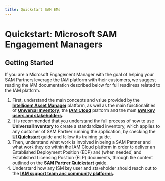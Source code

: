 ```yaml
---
title: Quickstart SAM EMs
---
```

# Quickstart: Microsoft SAM Engagement Managers

## Getting Started

If you are a Microsoft Engagement Manager with the goal of helping your SAM Partners leverage the IAM platform with their customers, we suggest reading the IAM documentation described below for full readiness related to the IAM platform.

1. First, understand the main concepts and value provided by the [**Intelligent Asset Manager**](../Overview/IAM.md) platform, as well as the main functionalities of [**Universal Inventory**](../Overview/UI.md), the [**IAM Cloud**](../Overview/IAMCloud.md) platform and the main [**IAM key users and stakeholders**](../Overview/key-users.md).
2. It is recommended that you understand the full process of how to use **Universal Inventory** to create a standardized inventory, which applies to any customer of SAM Partner running the application, by checking the [**UI Quickstart**](../Quickstart/UI.md) guide and follow its training guide.
3. Then, understand what work is involved in being a SAM Partner and what work they do within the IAM Cloud platform in order to deliver an Established Deployment Position (EDP) and (when needed) and Established Licensing Position (ELP) documents, through the content outlined on the [**SAM Partner Quickstart**](SAM-Partners.md) guide.
4. Understand how any ISM key user and stakeholder should reach out to the [**IAM support team and community platforms**](../Sup_Comm.md).